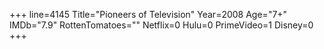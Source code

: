 +++
line=4145
Title="Pioneers of Television"
Year=2008
Age="7+"
IMDb="7.9"
RottenTomatoes=""
Netflix=0
Hulu=0
PrimeVideo=1
Disney=0
+++

